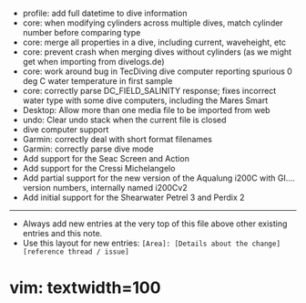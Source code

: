- profile: add full datetime to dive information
- core: when modifying cylinders across multiple dives, match cylinder number before comparing type
- core: merge all properties in a dive, including current, waveheight, etc
- core: prevent crash when merging dives without cylinders (as we might get when importing from divelogs.de)
- core: work around bug in TecDiving dive computer reporting spurious 0 deg C water temperature in first sample
- core: correctly parse DC_FIELD_SALINITY response; fixes incorrect water type with some dive computers, including the Mares Smart
- Desktop: Allow more than one media file to be imported from web
- undo: Clear undo stack when the current file is closed
- dive computer support
 - Garmin: correctly deal with short format filenames
 - Garmin: correctly parse dive mode
 - Add support for the Seac Screen and Action
 - Add support for the Cressi Michelangelo
 - Add partial support for the new version of the Aqualung i200C with GI.... version numbers, internally named i200Cv2
 - Add initial support for the Shearwater Petrel 3 and Perdix 2


---
* Always add new entries at the very top of this file above other existing entries and this note.
* Use this layout for new entries: `[Area]: [Details about the change] [reference thread / issue]`
# vim: textwidth=100
